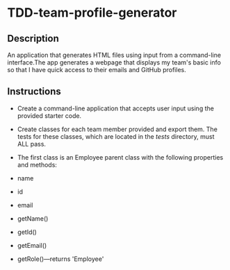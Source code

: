 # TDD-team-profile-generator
## Description
An application that generates HTML files using input from a command-line interface.The app generates a webpage that displays my team's basic info
so that I have quick access to their emails and GitHub profiles.
## Instructions
- Create a command-line application that accepts user input using the provided starter code.

- Create classes for each team member provided and export them. The tests for these classes, which are located in the _tests_ directory, must ALL pass.

- The first class is an Employee parent class with the following properties and methods:
- name
- id
- email
- getName()
- getId()
- getEmail()
- getRole()—returns 'Employee'




